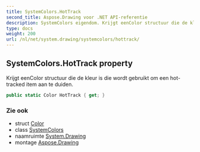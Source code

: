 ```yaml
---
title: SystemColors.HotTrack
second_title: Aspose.Drawing voor .NET API-referentie
description: SystemColors eigendom. Krijgt eenColor structuur die de kleur is die wordt gebruikt om een hottracked item aan te duiden.
type: docs
weight: 200
url: /nl/net/system.drawing/systemcolors/hottrack/
---
```

## SystemColors.HotTrack property

Krijgt eenColor structuur die de kleur is die wordt gebruikt om een hot-tracked item aan te duiden.

```csharp
public static Color HotTrack { get; }
```

### Zie ook

* struct [Color](../../color/)
* class [SystemColors](../)
* naamruimte [System.Drawing](../../systemcolors/)
* montage [Aspose.Drawing](../../../)


